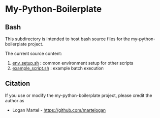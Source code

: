 # My-Python-Boilerplate

## Bash

This subdirectory is intended to host bash source files for the my-python-boilerplate project.

The current source content:

1. [env_setup.sh](env_setup.sh) : common environment setup for other scripts
2. [example_script.sh](example_script.sh) : example batch execution

## Citation

If you use or modify the my-python-boilerplate project, please credit the author as

* Logan Martel - https://github.com/martelogan

